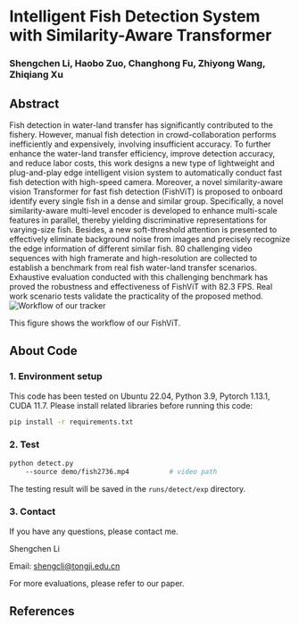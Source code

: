 # Intelligent Fish Detection System with Similarity-Aware Transformer 

### Shengchen Li, Haobo Zuo, Changhong Fu, Zhiyong Wang, Zhiqiang Xu

## Abstract
Fish detection in water-land transfer has significantly contributed to the fishery.
However, manual fish detection in crowd-collaboration performs inefficiently and expensively, involving insufficient accuracy.
To further enhance the water-land transfer efficiency, improve detection accuracy, and reduce labor costs, this work designs a new type of lightweight and plug-and-play edge intelligent vision system to automatically conduct fast fish detection with high-speed camera. 
Moreover, a novel similarity-aware vision Transformer for fast fish detection (FishViT) is proposed to onboard identify every single fish in a dense and similar group.
Specifically, a novel similarity-aware multi-level encoder is developed to enhance multi-scale features in parallel, thereby yielding discriminative representations for varying-size fish. Besides, a new soft-threshold attention is presented to effectively eliminate background noise from images and precisely recognize the edge information of different similar fish.
80 challenging video sequences with high framerate and high-resolution are collected to establish a benchmark from real fish water-land transfer scenarios. Exhaustive evaluation conducted with this challenging benchmark has proved the robustness and effectiveness of FishViT with 82.3 FPS. Real work scenario tests validate the practicality of the proposed method.
![Workflow of our tracker](https://github.com/vision4robotics/FishViT/blob/main/images/1.jpg)

This figure shows the workflow of our FishViT.

## About Code
### 1. Environment setup
This code has been tested on Ubuntu 22.04, Python 3.9, Pytorch 1.13.1, CUDA 11.7.
Please install related libraries before running this code: 
```bash
pip install -r requirements.txt
```

### 2. Test

```bash 
python detect.py                                
	--source demo/fish2736.mp4          # video path
```
The testing result will be saved in the `runs/detect/exp` directory.

### 3. Contact
If you have any questions, please contact me.

Shengchen Li

Email: [shengcli@tongji.edu.cn](shengcli@tongji.edu.cn)

For more evaluations, please refer to our paper.

## References 

```

```
